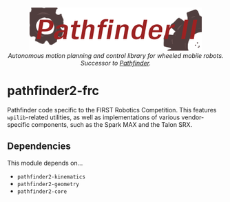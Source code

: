 <p align="center">
<img src="../media/pathfinder2-logo.png" alt="Pathfinder2">
<br>
<i>Autonomous motion planning and control library for wheeled mobile robots.</i>
<br>
<i>Successor to <a href="https://github.com/Wobblyyyy/Pathfinder">Pathfinder</a>.</i>
</p>

# pathfinder2-frc
Pathfinder code specific to the FIRST Robotics Competition. This features
`wpilib`-related utilities, as well as implementations of various
vendor-specific components, such as the Spark MAX and the Talon SRX.

## Dependencies

This module depends on...

- `pathfinder2-kinematics`
- `pathfinder2-geometry`
- `pathfinder2-core`
